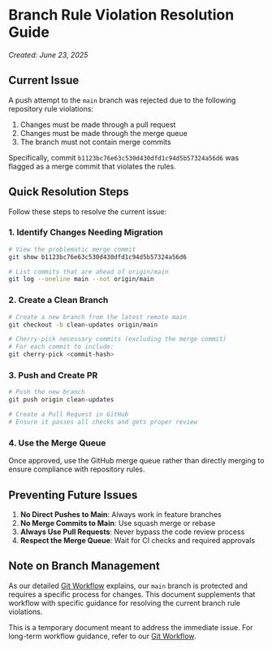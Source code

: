 # Branch Rule Violation Resolution Guide

*Created: June 23, 2025*

## Current Issue

A push attempt to the `main` branch was rejected due to the following repository rule violations:

1. Changes must be made through a pull request
2. Changes must be made through the merge queue
3. The branch must not contain merge commits

Specifically, commit `b1123bc76e63c530d430dfd1c94d5b57324a56d6` was flagged as a merge commit that violates the rules.

## Quick Resolution Steps

Follow these steps to resolve the current issue:

### 1. Identify Changes Needing Migration

```bash
# View the problematic merge commit
git show b1123bc76e63c530d430dfd1c94d5b57324a56d6

# List commits that are ahead of origin/main
git log --oneline main --not origin/main
```

### 2. Create a Clean Branch

```bash
# Create a new branch from the latest remote main
git checkout -b clean-updates origin/main

# Cherry-pick necessary commits (excluding the merge commit)
# For each commit to include:
git cherry-pick <commit-hash>
```

### 3. Push and Create PR

```bash
# Push the new branch
git push origin clean-updates

# Create a Pull Request in GitHub
# Ensure it passes all checks and gets proper review
```

### 4. Use the Merge Queue

Once approved, use the GitHub merge queue rather than directly merging to ensure compliance with repository rules.

## Preventing Future Issues

1. **No Direct Pushes to Main**: Always work in feature branches
2. **No Merge Commits to Main**: Use squash merge or rebase
3. **Always Use Pull Requests**: Never bypass the code review process
4. **Respect the Merge Queue**: Wait for CI checks and required approvals

## Note on Branch Management

As our detailed [Git Workflow](./GIT_WORKFLOW.md) explains, our `main` branch is protected and requires a specific process for changes. This document supplements that workflow with specific guidance for resolving the current branch rule violations.

This is a temporary document meant to address the immediate issue. For long-term workflow guidance, refer to our [Git Workflow](./GIT_WORKFLOW.md).

